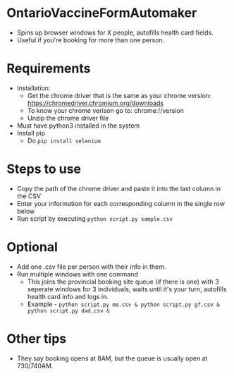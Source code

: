 # OntarioVaccineFormAutomaker

- Spins up browser windows for X people, autofills health card fields.
- Useful if you're booking for more than one person.

# Requirements

- Installation:
    - Get the chrome driver that is the same as your chrome version: https://chromedriver.chromium.org/downloads
    - To know your chrome verison go to: chrome://version
    - Unzip the chrome driver file
- Must have python3 installed in the system
- Install pip
    - Do ```pip install selenium```

# Steps to use

- Copy the path of the chrome driver and paste it into the last column in the CSV
- Enter your information for each corresponding column in the single row below
- Run script by executing ```python script.py sample.csv```

# Optional
- Add one .csv file per person with their info in them.
- Run multiple windows with one command 
	- This joins the provincial booking site queue (if there is one) with 3 seperate windows for 3 individuals, waits until it's your turn, autofills health card info and logs in.
	- Example - ```python script.py me.csv & python script.py gf.csv & python script.py dad.csv &```


# Other tips
- They say booking opens at 8AM, but the queue is usually open at 730/740AM.